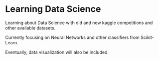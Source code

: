 # Learning Data Science

Learning about Data Science with old and new kaggle competitions and other available datasets.

Currently focusing on Neural Networks and other classifiers from Scikit-Learn.

Eventually, data visualization will also be included.
